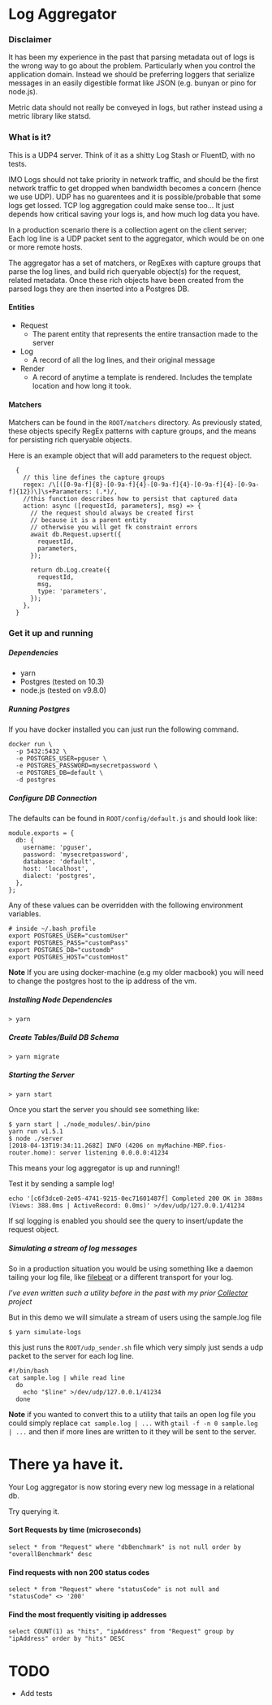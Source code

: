 # Log Aggregator
### Disclaimer
It has been my experience in the past that parsing metadata out of logs is the wrong way to go about the problem. Particularly when you control the application domain. Instead we should be preferring loggers that serialize messages in an easily digestible format like JSON (e.g. bunyan or pino for node.js).

Metric data should not really be conveyed in logs, but rather instead using a metric library like statsd.

### What is it?
This is a UDP4 server. Think of it as a shitty Log Stash or FluentD, with no tests. 

IMO Logs should not take priority in network traffic, and should be the first network traffic to get dropped when bandwidth becomes a concern (hence we use UDP). UDP has no guarentees and it is possible/probable that some logs get lossed. TCP log aggregation could make sense too... It just depends how critical saving your logs is, and how much log data you have.

In a production scenario there is a collection agent on the client server; Each log line is a UDP packet sent to the aggregator, which would be on one or more remote hosts.

The aggregator has a set of matchers, or RegExes with capture groups that parse the log lines, and build rich queryable object(s) for the request, related metadata. Once these rich objects have been created from the parsed logs they are then inserted into a Postgres DB.

#### Entities
* Request
  * The parent entity that represents the entire transaction made to the server
* Log
  * A record of all the log lines, and their original message
* Render
  * A record of anytime a template is rendered. Includes the template location and how long it took. 


#### Matchers
Matchers can be found in the `ROOT/matchers` directory.
As previously stated, these objects specify RegEx patterns with capture groups, and the means for persisting rich queryable objects.

Here is an example object that will add parameters to the  request object.

```
  { 
    // this line defines the capture groups
    regex: /\[([0-9a-f]{8}-[0-9a-f]{4}-[0-9a-f]{4}-[0-9a-f]{4}-[0-9a-f]{12})\]\s+Parameters: (.*)/, 
    //this function describes how to persist that captured data
    action: async ([requestId, parameters], msg) => { 
      // the request should always be created first
      // because it is a parent entity
      // otherwise you will get fk constraint errors
      await db.Request.upsert({ 
        requestId, 
        parameters, 
      }); 
 
      return db.Log.create({ 
        requestId, 
        msg, 
        type: 'parameters', 
      }); 
    }, 
  }
```    

### Get it up and running

##### Dependencies
* yarn
* Postgres (tested on 10.3)
* node.js (tested on v9.8.0)

##### Running Postgres
If you have docker installed you can just run the following command.

```
docker run \
  -p 5432:5432 \
  -e POSTGRES_USER=pguser \
  -e POSTGRES_PASSWORD=mysecretpassword \
  -e POSTGRES_DB=default \
  -d postgres
```
  
##### Configure DB Connection

The defaults can be found in `ROOT/config/default.js` and should look like:

```
module.exports = {
  db: {
    username: 'pguser',
    password: 'mysecretpassword',
    database: 'default',
    host: 'localhost',
    dialect: 'postgres',
  },
};
```  

Any of these values can be overridden with the following environment variables.

```
# inside ~/.bash_profile
export POSTGRES_USER="customUser"
export POSTGRES_PASS="customPass"
export POSTGRES_DB="customdb"
export POSTGRES_HOST="customHost"
```

**Note** If you are using docker-machine (e.g my older macbook) you will need to change the postgres host to the ip address of the vm.
##### Installing Node Dependencies
`> yarn `

##### Create Tables/Build DB Schema
`> yarn migrate`

##### Starting the Server
`> yarn start`

Once you start the server you should see something like:

```
$ yarn start | ./node_modules/.bin/pino
yarn run v1.5.1
$ node ./server
[2018-04-13T19:34:11.268Z] INFO (4206 on myMachine-MBP.fios-router.home): server listening 0.0.0.0:41234
```

This means your log aggregator is up and running!!

Test it by sending a sample log!

```
echo '[c6f3dce0-2e05-4741-9215-0ec71601487f] Completed 200 OK in 388ms (Views: 388.0ms | ActiveRecord: 0.0ms)' >/dev/udp/127.0.0.1/41234
```

If sql logging is enabled you should see the query to insert/update the request object.

##### Simulating a stream of log messages

So in a production situation you would be using something like a daemon tailing your log file, like [filebeat](https://www.elastic.co/products/beats/filebeat) or a different transport for your log.

*I've even written such a utility before in the past with my prior [Collector](https://github.com/cphoover/Collector) project*

But in this demo we will simulate a stream of users using the sample.log file

```
$ yarn simulate-logs
```

this just runs the `ROOT/udp_sender.sh` file which very simply just sends a udp packet to the server for each log line.

```
#!/bin/bash
cat sample.log | while read line
  do
    echo "$line" >/dev/udp/127.0.0.1/41234
  done
```

**Note** if you wanted to convert this to a utility that tails an open log file you could simply replace `cat sample.log | ...` with `gtail -f -n 0 sample.log | ...` and then if more lines are written to it they will be sent to the server.


# There ya have it.
Your Log aggregator is now storing every new log message in a relational db. 

Try querying it.

#### Sort Requests by time (microseconds)
```
select * from "Request" where "dbBenchmark" is not null order by "overallBenchmark" desc
```

#### Find requests with non 200 status codes
```
select * from "Request" where "statusCode" is not null and "statusCode" <> '200'
```

#### Find the most frequently visiting ip addresses
```
select COUNT(1) as "hits", "ipAddress" from "Request" group by "ipAddress" order by "hits" DESC
```

# TODO

* Add tests
